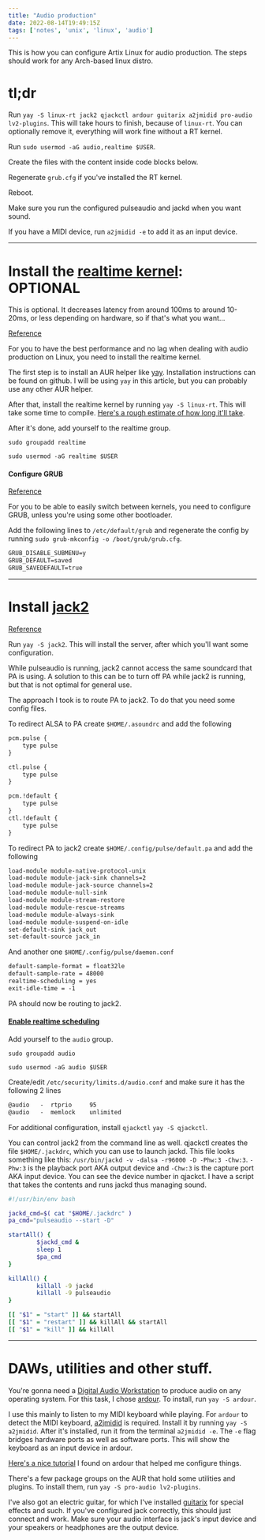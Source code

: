 ```yaml
---
title: "Audio production"
date: 2022-08-14T19:49:15Z
tags: ['notes', 'unix', 'linux', 'audio']
---
```


This is how you can configure Artix Linux for audio production.
The steps should work for any Arch-based linux distro.

# tl;dr

Run `yay -S linux-rt jack2 qjackctl ardour guitarix a2jmidid pro-audio lv2-plugins`.
This will take hours to finish, because of `linux-rt`.
You can optionally remove it, everything will work fine without a RT kernel.

Run `sudo usermod -aG audio,realtime $USER`.

Create the files with the content inside code blocks below.

Regenerate `grub.cfg` if you've installed the RT kernel.

Reboot.

Make sure you run the configured pulseaudio and jackd when you want sound.

If you have a MIDI device, run `a2jmidid -e` to add it as an input device.

---

# Install the [realtime kernel](https://gitlab.archlinux.org/dvzrv/linux-rt): OPTIONAL

This is optional. It decreases latency from around 100ms to around 10-20ms,
or less depending on hardware,
so if that's what you want...

[Reference](https://sookocheff.com/post/linux/how-to-install-the-real-time-kernel-in-ubuntu/)

For you to have the best performance and no lag when dealing with audio production
on Linux, you need to install the realtime kernel.

The first step is to install an AUR helper like
[yay](https://github.com/Jguer/yay).
Installation instructions can be found on github.
I will be using `yay` in  this article,
but you can probably use any other AUR helper.

After that, install the realtime kernel by running `yay -S linux-rt`.
This will take some time to compile.
[Here&apos;s a rough estimate of how long it&apos;ll take](https://ubuntuforums.org/showthread.php?t=650461).

After it's done, add yourself to the realtime group.

`sudo groupadd realtime`

`sudo usermod -aG realtime $USER`

#### Configure GRUB

[Reference](https://itsfoss.com/switch-kernels-arch-linux/)

For you to be able to easily switch between kernels, you need to configure GRUB,
unless you're using some other bootloader.

Add the following lines to `/etc/default/grub` and regenerate the config
by running `sudo grub-mkconfig -o /boot/grub/grub.cfg`.

```txt
GRUB_DISABLE_SUBMENU=y
GRUB_DEFAULT=saved
GRUB_SAVEDEFAULT=true
```

---

# Install [jack2](https://github.com/jackaudio/jack2)

[Reference](https://jackaudio.org/faq/pulseaudio_and_jack.html)

Run `yay -S jack2`. This will install the server,
after which you'll want some configuration.

While pulseaudio is running, jack2 cannot access the same soundcard that PA is using.
A solution to this can be to turn off PA while jack2 is running,
but that is not optimal for general use.

The approach I took is to route PA to jack2. To do that you need some config files.

To redirect ALSA to PA create `$HOME/.asoundrc` and add the following

```txt
pcm.pulse {
    type pulse
}

ctl.pulse {
    type pulse
}

pcm.!default {
    type pulse
}
ctl.!default {
    type pulse
}
```

To redirect PA to jack2 create `$HOME/.config/pulse/default.pa` and add the following

```txt
load-module module-native-protocol-unix
load-module module-jack-sink channels=2
load-module module-jack-source channels=2
load-module module-null-sink
load-module module-stream-restore
load-module module-rescue-streams
load-module module-always-sink
load-module module-suspend-on-idle
set-default-sink jack_out
set-default-source jack_in
```

And another one `$HOME/.config/pulse/daemon.conf`

```txt
default-sample-format = float32le
default-sample-rate = 48000
realtime-scheduling = yes
exit-idle-time = -1
```

PA should now be routing to jack2.

#### [Enable realtime scheduling](https://jackaudio.org/faq/linux_rt_config.html)

Add yourself to the `audio` group.

`sudo groupadd audio`

`sudo usermod -aG audio $USER`

Create/edit `/etc/security/limits.d/audio.conf` and make sure it has the following
2 lines

```txt
@audio   -  rtprio     95
@audio   -  memlock    unlimited
```

For additional configuration, install `qjackctl` `yay -S qjackctl`.

You can control jack2 from the command line as well.
qjackctl creates the file `$HOME/.jackdrc`, which you can use to launch jackd.
This file looks something like this:
`/usr/bin/jackd -v -dalsa -r96000 -D -Phw:3 -Chw:3`.
`-Phw:3` is the playback port AKA output device and
`-Chw:3` is the capture port AKA input device.
You can see the device number in qjackct.
I have a script that takes the contents and runs jackd
thus managing sound.

```bash
#!/usr/bin/env bash

jackd_cmd=$( cat "$HOME/.jackdrc" )
pa_cmd="pulseaudio --start -D"

startAll() {
        $jackd_cmd &
        sleep 1
        $pa_cmd
}

killAll() {
        killall -9 jackd
        killall -9 pulseaudio
}

[[ "$1" = "start" ]] && startAll
[[ "$1" = "restart" ]] && killAll && startAll
[[ "$1" = "kill" ]] && killAll
```

---

# DAWs, utilities and other stuff.

You're gonna need a
[Digital Audio Workstation](https://en.wikipedia.org/wiki/Digital_audio_workstation)
to produce audio on any
operating system. For this task, I chose [ardour](https://ardour.org/).
To install, run `yay -S ardour`.

I use this mainly to listen to my MIDI keyboard while playing.
For `ardour` to detect the MIDI keyboard,
[a2jmidid](https://github.com/jackaudio/a2jmidid)
is required. Install it by running `yay -S a2jmidid`.
After it's installed, run it from the terminal `a2jmidid -e`.
The `-e` flag bridges hardware ports as well as software ports.
This will show the keyboard as an input device in ardour.

[Here&apos;s a nice tutorial](https://www.youtube.com/watch?v=bfTAKv4htDE)
I found on ardour that helped me configure things.

There's a few package groups on the AUR that hold some utilities
and plugins. To install them, run `yay -S pro-audio lv2-plugins`.

I've also got an electric guitar, for which I've installed
[guitarix](https://guitarix.org/) for special effects and such.
If you've configured jack correctly, this should just connect and work.
Make sure your audio interface is jack's input device and your speakers
or headphones are the output device.

